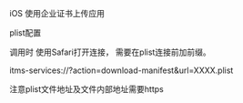 


iOS 使用企业证书上传应用

plist配置

调用时 使用Safari打开连接， 需要在plist连接前加前缀。

itms-services://?action=download-manifest&url=XXXX.plist

注意plist文件地址及文件内部地址需要https
